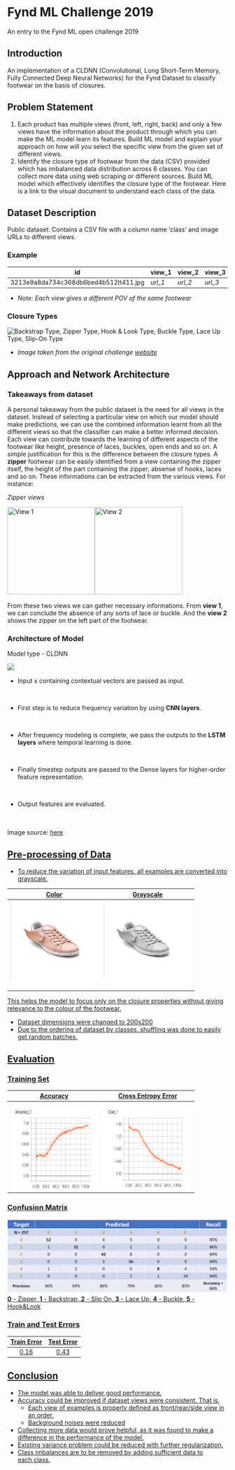 # Fynd ML Challenge 2019
An entry to the Fynd ML open challenge 2019
## Introduction
An implementation of a CLDNN (Convolutional, Long Short-Term Memory, Fully Connected Deep Neural Networks) for the Fynd Dataset to classify footwear on the basis of closures.

## Problem Statement
1. Each product has multiple views (front, left, right, back) and only a few views have the information about the product through which you can make the ML model learn its features. Build ML model and explain your approach on how will you select the specific view from the given set of different views.
2. Identify the closure type of footwear from the data (CSV) provided which has imbalanced data distribution across 6 classes. You can collect more data using web scraping or different sources. Build ML model which effectively identifies the closure type of the footwear. 
Here is a link to the visual document to understand each class of the data.

## Dataset Description
Public dataset: Contains a CSV file with a column name ‘class’ and image URLs to different views.
### Example

id | view_1 | view_2 | view_3 | view_4 | view_5 | class
--- | --- | --- | --- | --- | --- | --- 
3213e9a8da734c368db6bed4b512tt411.jpg | *url_1* | *url_2* | *url_3* | *url_4* | *url_5* | zipper

* *Note: Each view gives a different POV of the same footwear*

### Closure Types
![Backstrap Type, Zipper Type, Hook & Look Type, Buckle Type, Lace Up Type, Slip-On Type](https://cdn-images-1.medium.com/max/1600/1*NVy-YMJ5w3dHSB9jeV31Sw.png)

* *Image taken from the original challenge [website](https://blog.gofynd.com/machine-learning-internship-challenge-2019-6b4e9dddb637)*

## Approach and Network Architecture
### Takeaways from dataset</dt>
A personal takeaway from the public dataset is the need for all views in the dataset. Instead of selecting a particular view on which our model should make predictions, we can use the combined information learnt from all the different views so that the classifier can make a better informed decision. Each view can contribute towards the learning of different aspects of the footwear like height, presence of laces, buckles, open ends and so on. A simple justification for this is the difference between the closure types. A **zipper** footwear can be easily identified from a view containing the zipper itself, the height of the part containing the zipper, absense of hooks, laces and so on. These informations can be extracted from the various views. For instance: 

*Zipper views*

<img src="https://vision-images-store.s3.amazonaws.com/internship/zipper/view_1/1a71911437d54b3980d3d81001ec19a4.jpg" height="200" width="200" title="View 1"/><img src="https://vision-images-store.s3.amazonaws.com/internship/zipper/view_5/1a71911437d54b3980d3d81001ec19a4.jpg" height="200" width="200" title="View 2"/>

From these two views we can gather necessary informations. From **view 1**, we can conclude the absence of any sorts of lace or buckle. And the **view 2** shows the zipper on the left part of the footwear.

### Architecture of Model
Model type - CLDNN

<img src="https://3qeqpr26caki16dnhd19sv6by6v-wpengine.netdna-ssl.com/wp-content/uploads/2017/07/Convolutional-Neural-Network-Long-Short-Term-Memory-Network-Archiecture.png" align="left"/>
<br/>

* Input x containing contextual vectors are passed as input.
<br/>

* First step is to reduce frequency variation by using **CNN layers**.
<br/>

* After frequency modeling is complete, we pass the outputs to the **LSTM layers** where temporal learning is done.
<br/>

* Finally timestep outputs are passed to the Dense layers for higher-order feature representation.
<br/>

* Output features are evaluated.
<br/><br/><br/>

Image source: <a href="https://machinelearningmastery.com/cnn-long-short-term-memory-networks/"/>here

## Pre-processing of Data
* To reduce the variation of input features, all examples are converted into grayscale.

Color | Grayscale
:----:|:---------:
<img src="https://github.com/monstahzxz/fyndML/blob/master/images/color.png" height="200" width="200"/> | <img src="https://github.com/monstahzxz/fyndML/blob/master/images/black.png" height="200" width="200"/>

This helps the model to focus only on the closure properties without giving relevance to the colour of the footwear.
* Dataset dimensions were changed to 200x200
* Due to the ordering of dataset by classes, shuffling was done to easily get random batches.

## Evaluation
### Training Set
Accuracy | Cross Entropy Error
:-------:|:-------------------:
<img src="https://github.com/monstahzxz/fyndML/blob/master/images/acc.png" height="200" width="200"/> | <img src="https://github.com/monstahzxz/fyndML/blob/master/images/err.png" height="200" width="200"/>
### Confusion Matrix
![](https://github.com/monstahzxz/fyndML/blob/master/images/cm.png)
**0** - Zipper, **1** - Backstrap, **2** - Slip On, **3** - Lace Up, **4** - Buckle, **5** - Hook&Look

### Train and Test Errors
Train Error | Test Error
:----:|:----:
0.16 | 0.43

## Conclusion
* The model was able to deliver good performance.
* Accuracy could be improved if dataset views were consistent. That is,
  * Each view of examples is properly defined as front/rear/side view in an order.
  * Background noises were reduced
* Collecting more data would prove helpful, as it was found to make a difference in the performance of the model.
* Existing variance problem could be reduced with further regularization.
* Class imbalances are to be removed by adding sufficient data to each class.
